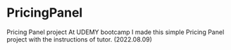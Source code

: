 # PricingPanel
Pricing Panel project
At UDEMY bootcamp I made this simple Pricing Panel project with the instructions of tutor. (2022.08.09)
